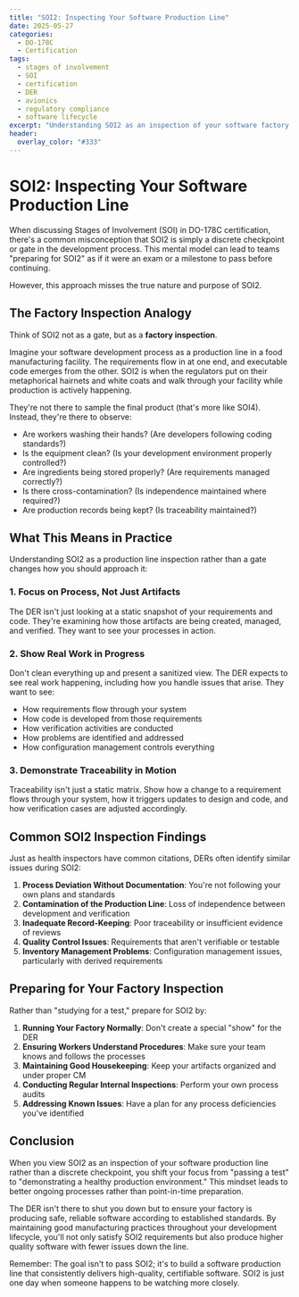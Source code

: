 ```yaml
---
title: "SOI2: Inspecting Your Software Production Line"
date: 2025-05-27
categories:
  - DO-178C
  - Certification
tags:
  - stages of involvement
  - SOI
  - certification
  - DER
  - avionics
  - regulatory compliance
  - software lifecycle
excerpt: "Understanding SOI2 as an inspection of your software factory line rather than a discrete checkpoint in the DO-178C certification process"
header:
  overlay_color: "#333"
---
```


# SOI2: Inspecting Your Software Production Line

When discussing Stages of Involvement (SOI) in DO-178C certification, there's a common misconception that SOI2 is simply a discrete checkpoint or gate in the development process. This mental model can lead to teams "preparing for SOI2" as if it were an exam or a milestone to pass before continuing.

However, this approach misses the true nature and purpose of SOI2.

## The Factory Inspection Analogy

Think of SOI2 not as a gate, but as a **factory inspection**.

Imagine your software development process as a production line in a food manufacturing facility. The requirements flow in at one end, and executable code emerges from the other. SOI2 is when the regulators put on their metaphorical hairnets and white coats and walk through your facility while production is actively happening.

They're not there to sample the final product (that's more like SOI4). Instead, they're there to observe:

- Are workers washing their hands? (Are developers following coding standards?)
- Is the equipment clean? (Is your development environment properly controlled?)
- Are ingredients being stored properly? (Are requirements managed correctly?)
- Is there cross-contamination? (Is independence maintained where required?)
- Are production records being kept? (Is traceability maintained?)

## What This Means in Practice

Understanding SOI2 as a production line inspection rather than a gate changes how you should approach it:

### 1. Focus on Process, Not Just Artifacts

The DER isn't just looking at a static snapshot of your requirements and code. They're examining how those artifacts are being created, managed, and verified. They want to see your processes in action.

### 2. Show Real Work in Progress

Don't clean everything up and present a sanitized view. The DER expects to see real work happening, including how you handle issues that arise. They want to see:

- How requirements flow through your system
- How code is developed from those requirements
- How verification activities are conducted
- How problems are identified and addressed
- How configuration management controls everything

### 3. Demonstrate Traceability in Motion

Traceability isn't just a static matrix. Show how a change to a requirement flows through your system, how it triggers updates to design and code, and how verification cases are adjusted accordingly.

## Common SOI2 Inspection Findings

Just as health inspectors have common citations, DERs often identify similar issues during SOI2:

1. **Process Deviation Without Documentation**: You're not following your own plans and standards
2. **Contamination of the Production Line**: Loss of independence between development and verification
3. **Inadequate Record-Keeping**: Poor traceability or insufficient evidence of reviews
4. **Quality Control Issues**: Requirements that aren't verifiable or testable
5. **Inventory Management Problems**: Configuration management issues, particularly with derived requirements

## Preparing for Your Factory Inspection

Rather than "studying for a test," prepare for SOI2 by:

1. **Running Your Factory Normally**: Don't create a special "show" for the DER
2. **Ensuring Workers Understand Procedures**: Make sure your team knows and follows the processes
3. **Maintaining Good Housekeeping**: Keep your artifacts organized and under proper CM
4. **Conducting Regular Internal Inspections**: Perform your own process audits
5. **Addressing Known Issues**: Have a plan for any process deficiencies you've identified

## Conclusion

When you view SOI2 as an inspection of your software production line rather than a discrete checkpoint, you shift your focus from "passing a test" to "demonstrating a healthy production environment." This mindset leads to better ongoing processes rather than point-in-time preparation.

The DER isn't there to shut you down but to ensure your factory is producing safe, reliable software according to established standards. By maintaining good manufacturing practices throughout your development lifecycle, you'll not only satisfy SOI2 requirements but also produce higher quality software with fewer issues down the line.

Remember: The goal isn't to pass SOI2; it's to build a software production line that consistently delivers high-quality, certifiable software. SOI2 is just one day when someone happens to be watching more closely.